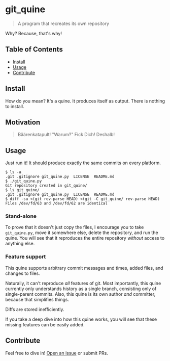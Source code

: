 # git_quine

> A program that recreates its own repository

Why?  Because, that's why!

## Table of Contents

- [Install](#install)
- [Usage](#usage)
- [Contribute](#contribute)

## Install

How do you mean?  It's a quine.  It produces itself as output.
There is nothing to install.

## Motivation

> Bäärenkatapult!  "Warum?"  Fick Dich! Deshalb!

## Usage

Just run it!  It should produce exactly the same commits on every platform.

```
$ ls -a
.git .gitignore git_quine.py  LICENSE  README.md
$ ./git_quine.py
Git repository created in git_quine/
$ ls git_quine/
.git .gitignore git_quine.py  LICENSE  README.md
$ diff -su <(git rev-parse HEAD) <(git -C git_quine/ rev-parse HEAD)
Files /dev/fd/63 and /dev/fd/62 are identical
```

### Stand-alone

To prove that it doesn't just copy the files, I encourage you to take `git_quine.py`,
move it somewhere else, delete the repository, and run the quine.
You will see that it reproduces the entire repository *without* access to anything else.

### Feature support

This quine supports arbitrary commit messages and times, added files, and changes to files.

Naturally, it can't reproduce *all* features of git.  Most importantly,
this quine currently only understands history as a single branch, consisting only of single-parent commits.
Also, this quine is its own author *and* committer, because that simplifies things.

Diffs are stored inefficiently.

If you take a deep dive into how this quine works, you will see that these missing features can be easily added.

## Contribute

Feel free to dive in! [Open an issue](https://github.com/BenWiederhake/git_quine/issues/new) or submit PRs.
